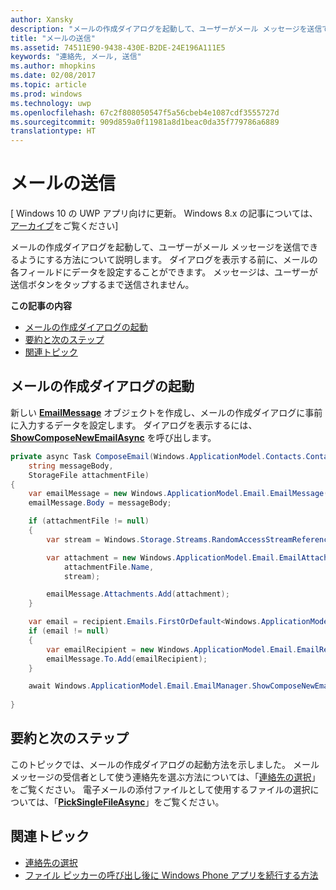 ```yaml
---
author: Xansky
description: "メールの作成ダイアログを起動して、ユーザーがメール メッセージを送信できるようにする方法について説明します。 ダイアログを表示する前に、メールの各フィールドにデータを設定することができます。 メッセージは、ユーザーが送信ボタンをタップするまで送信されません。"
title: "メールの送信"
ms.assetid: 74511E90-9438-430E-B2DE-24E196A111E5
keywords: "連絡先, メール, 送信"
ms.author: mhopkins
ms.date: 02/08/2017
ms.topic: article
ms.prod: windows
ms.technology: uwp
ms.openlocfilehash: 67c2f808050547f5a56cbeb4e1087cdf3555727d
ms.sourcegitcommit: 909d859a0f11981a8d1beac0da35f779786a6889
translationtype: HT
---
```

# <a name="send-email"></a>メールの送信

\[ Windows 10 の UWP アプリ向けに更新。 Windows 8.x の記事については、[アーカイブ](http://go.microsoft.com/fwlink/p/?linkid=619132)をご覧ください\]


メールの作成ダイアログを起動して、ユーザーがメール メッセージを送信できるようにする方法について説明します。 ダイアログを表示する前に、メールの各フィールドにデータを設定することができます。 メッセージは、ユーザーが送信ボタンをタップするまで送信されません。

**この記事の内容**

-   [メールの作成ダイアログの起動](#launch-the-compose-email-dialog)
-   [要約と次のステップ](#summary-and-next-steps)
-   [関連トピック](#related-topics)

## <a name="launch-the-compose-email-dialog"></a>メールの作成ダイアログの起動

新しい [**EmailMessage**](https://msdn.microsoft.com/library/windows/apps/Dn631270) オブジェクトを作成し、メールの作成ダイアログに事前に入力するデータを設定します。 ダイアログを表示するには、[**ShowComposeNewEmailAsync**](https://msdn.microsoft.com/library/windows/apps/Dn631269) を呼び出します。

``` cs
private async Task ComposeEmail(Windows.ApplicationModel.Contacts.Contact recipient, 
    string messageBody, 
    StorageFile attachmentFile)
{
    var emailMessage = new Windows.ApplicationModel.Email.EmailMessage();
    emailMessage.Body = messageBody;

    if (attachmentFile != null)
    {
        var stream = Windows.Storage.Streams.RandomAccessStreamReference.CreateFromFile(attachmentFile);

        var attachment = new Windows.ApplicationModel.Email.EmailAttachment(
            attachmentFile.Name,
            stream);

        emailMessage.Attachments.Add(attachment);
    }

    var email = recipient.Emails.FirstOrDefault<Windows.ApplicationModel.Contacts.ContactEmail>();
    if (email != null)
    {
        var emailRecipient = new Windows.ApplicationModel.Email.EmailRecipient(email.Address);
        emailMessage.To.Add(emailRecipient);
    }

    await Windows.ApplicationModel.Email.EmailManager.ShowComposeNewEmailAsync(emailMessage);
        
}
```

## <a name="summary-and-next-steps"></a>要約と次のステップ

このトピックでは、メールの作成ダイアログの起動方法を示しました。 メール メッセージの受信者として使う連絡先を選ぶ方法については、「[連絡先の選択](selecting-contacts.md)」をご覧ください。 電子メールの添付ファイルとして使用するファイルの選択については、「[**PickSingleFileAsync**](https://msdn.microsoft.com/library/windows/apps/JJ635275)」をご覧ください。

## <a name="related-topics"></a>関連トピック

* [連絡先の選択](selecting-contacts.md)
* [ファイル ピッカーの呼び出し後に Windows Phone アプリを続行する方法](https://msdn.microsoft.com/library/windows/apps/xaml/Dn614994)
 

 




